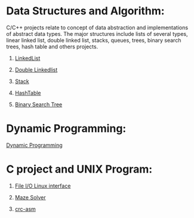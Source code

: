 # Data Structures and Algorithm: 
C/C++ projects relate to concept of data abstraction and implementations of abstract data types. 
The major structures include lists of several types, linear linked list, double linked list, stacks, queues, trees, binary search trees, 
hash table and others projects.  

1. [LinkedList](https://github.com/danghai/C-projects-and-Data-Structure/tree/master/Data_Structure/linkedlist)

2. [Double Linkedlist](https://github.com/danghai/C-projects-and-Data-Structure/tree/master/Data_Structure/double-linkedlist)

3. [Stack](https://github.com/danghai/C-projects-and-Data-Structure/tree/master/Data_Structure/stack)

3. [HashTable](https://github.com/danghai/C-projects-and-Data-Structure/tree/master/Data_Structure/hashTable)

4. [Binary Search Tree](https://github.com/danghai/C-projects-and-Data-Structure/tree/master/Data_Structure/bstTree)

# Dynamic Programming:

[Dynamic Programming](https://github.com/danghai/C-projects-and-Data-Structure/tree/master/Dynamic_Programming)

# C project and UNIX Program: 

1. [File I/O Linux interface](https://github.com/danghai/C-projects-and-Data-Structure/tree/master/linux-programming-interface/file-IO)

2. [Maze Solver](https://github.com/danghai/C-projects-and-Data-Structure/tree/master/maze-solver)

3. [crc-asm](https://github.com/danghai/C-projects-and-Data-Structure/tree/master/crc-asm)



